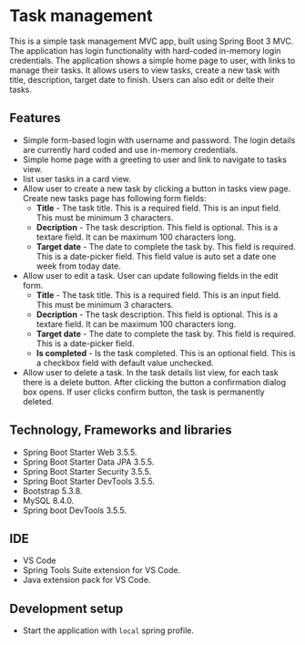 # Task management
This is a simple task management MVC app, built using Spring Boot 3 MVC.
The application has login functionality with hard-coded in-memory login credentials.
The application shows a simple home page to user, with links to manage their tasks.
It allows users to view tasks, create a new task with title, description, target date to finish.
Users can also edit or delte their tasks.

## Features
- Simple form-based login with username and password. The login details are currently
hard coded and use in-memory credentials.
- Simple home page with a greeting to user and link to navigate to tasks view.
- list user tasks in a card view.
- Allow user to create a new task by clicking a button in tasks view page. Create new tasks
page has following form fields:
    - __Title__ - The task title. This is a required field. This is an input field.
This must be minimum 3 characters.
    - __Decription__ - The task description. This field is optional. This is a textare field.
It can be maximum 100 characters long.
    - __Target date__ - The date to complete the task by. This field is required.
This is a date-picker field. This field value is auto set a date one week from today date.
- Allow user to edit a task. User can update following fields in the edit form.
    - __Title__ - The task title. This is a required field. This is an input field.
This must be minimum 3 characters.
    - __Decription__ - The task description. This field is optional. This is a textare field.
It can be maximum 100 characters long.
    - __Target date__ - The date to complete the task by. This field is required.
This is a date-picker field.
    - __Is completed__ - Is the task completed. This is an optional field. This is a checkbox
field with default value unchecked.
- Allow user to delete a task. In the task details list view, for each task there is a delete
button. After clicking the button a confirmation dialog box opens. If user clicks confirm button,
the task is permanently deleted.

## Technology, Frameworks and libraries
- Spring Boot Starter Web 3.5.5.
- Spring Boot Starter Data JPA 3.5.5.
- Spring Boot Starter Security 3.5.5.
- Spring Boot Starter DevTools 3.5.5.
- Bootstrap 5.3.8.
- MySQL 8.4.0.
- Spring boot DevTools 3.5.5.

## IDE
- VS Code
- Spring Tools Suite extension for VS Code.
- Java extension pack for VS Code.

## Development setup
- Start the application with `local` spring profile.
